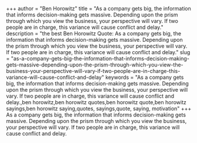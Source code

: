+++
author = "Ben Horowitz"
title = "As a company gets big, the information that informs decision-making gets massive. Depending upon the prism through which you view the business, your perspective will vary. If two people are in charge, this variance will cause conflict and delay."
description = "the best Ben Horowitz Quote: As a company gets big, the information that informs decision-making gets massive. Depending upon the prism through which you view the business, your perspective will vary. If two people are in charge, this variance will cause conflict and delay."
slug = "as-a-company-gets-big-the-information-that-informs-decision-making-gets-massive-depending-upon-the-prism-through-which-you-view-the-business-your-perspective-will-vary-if-two-people-are-in-charge-this-variance-will-cause-conflict-and-delay"
keywords = "As a company gets big, the information that informs decision-making gets massive. Depending upon the prism through which you view the business, your perspective will vary. If two people are in charge, this variance will cause conflict and delay.,ben horowitz,ben horowitz quotes,ben horowitz quote,ben horowitz sayings,ben horowitz saying,quotes, sayings,quote, saying, motivation"
+++
As a company gets big, the information that informs decision-making gets massive. Depending upon the prism through which you view the business, your perspective will vary. If two people are in charge, this variance will cause conflict and delay.
